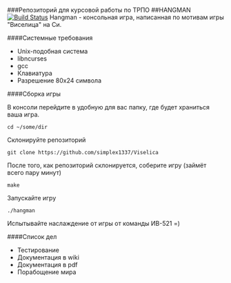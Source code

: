 ###Репозиторий для курсовой работы по ТРПО
##HANGMAN [![Build Status](https://travis-ci.org/simplex1337/Viselica.svg?branch=master)](https://travis-ci.org/simplex1337/Viselica)
Hangman - консольная игра, написанная по мотивам игры "Виселица" на Си.

####Системные требования

* Unix-подобная система
* libncurses
* gcc
* Клавиатура
* Разрешение 80x24 символа

####Сборка игры

В консоли перейдите в удобную для вас папку, где будет храниться ваша игра.

`cd ~/some/dir`

Склонируйте репозиторий

`git clone https://github.com/simplex1337/Viselica`

После того, как репозиторий склонируется, соберите игру (займёт всего пару минут)

`make`

Запускайте игру

`./hangman`

Испытывайте наслаждение от игры от команды ИВ-521 =)

####Список дел

* Тестирование
* Документация в wiki
* Документация в pdf
* Порабощение мира

